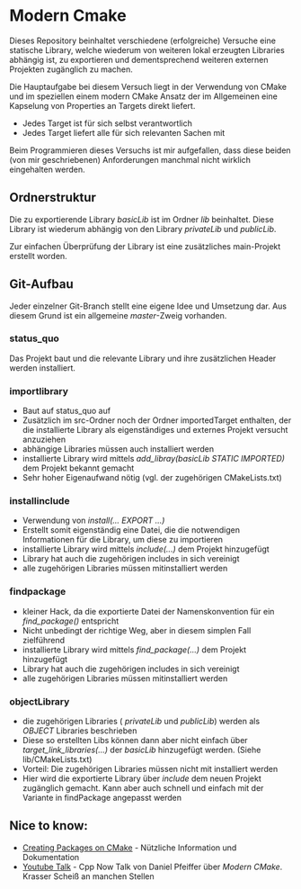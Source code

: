 # Modern Cmake

Dieses Repository beinhaltet verschiedene (erfolgreiche) Versuche eine statische Library, welche wiederum von weiteren lokal erzeugten Libraries abhängig ist, zu exportieren und dementsprechend weiteren externen Projekten zugänglich zu machen.

Die Hauptaufgabe bei diesem Versuch liegt in der Verwendung von CMake und im speziellen einem modern CMake Ansatz der im Allgemeinen eine Kapselung von Properties an Targets direkt liefert.

* Jedes Target ist für sich selbst verantwortlich
* Jedes Target liefert alle für sich relevanten Sachen mit

Beim Programmieren dieses Versuchs ist mir aufgefallen, dass diese beiden (von mir geschriebenen) Anforderungen manchmal nicht wirklich eingehalten werden.

## Ordnerstruktur

Die zu exportierende Library _basicLib_ ist im Ordner _lib_ beinhaltet. Diese Library ist wiederum abhängig von den Library _privateLib_ und _publicLib_.

Zur einfachen Überprüfung der Library ist eine zusätzliches main-Projekt erstellt worden.

## Git-Aufbau

Jeder einzelner Git-Branch stellt eine eigene Idee und Umsetzung dar. Aus diesem Grund ist ein allgemeine _master_-Zweig vorhanden.

### status_quo

Das Projekt baut und die relevante Library und ihre zusätzlichen Header werden installiert.


### importlibrary

* Baut auf status_quo auf
* Zusätzlich im src-Ordner noch der Ordner importedTarget enthalten, der die installierte Library als eigenständiges und externes Projekt versucht anzuziehen
* abhängige Libraries müssen auch installiert werden
* installierte Library wird mittels _add_libray(basicLib STATIC IMPORTED)_ dem Projekt bekannt gemacht
* Sehr hoher Eigenaufwand nötig (vgl. der zugehörigen CMakeLists.txt)


### installinclude

* Verwendung von _install(... EXPORT ...)_
* Erstellt somit eigenständig eine Datei, die die notwendigen Informationen für die Library, um diese zu importieren
* installierte Library wird mittels _include(...)_ dem Projekt hinzugefügt
* Library hat auch die zugehörigen includes in sich vereinigt
* alle zugehörigen Libraries müssen mitinstalliert werden


### findpackage

* kleiner Hack, da die exportierte Datei der Namenskonvention für ein _find_package()_ entspricht
* Nicht unbedingt der richtige Weg, aber in diesem simplen Fall zielführend
* installierte Library wird mittels _find_package(...)_ dem Projekt hinzugefügt
* Library hat auch die zugehörigen includes in sich vereinigt
* alle zugehörigen Libraries müssen mitinstalliert werden

### objectLibrary

* die zugehörigen Libraries ( _privateLib_ und _publicLib_) werden als _OBJECT_ Libraries beschrieben
* Diese so erstellten Libs können dann aber nicht einfach über _target_link_libraries(...)_ der _basicLib_ hinzugefügt werden. (Siehe lib/CMakeLists.txt)
* Vorteil: Die zugehörigen Libraries müssen nicht mit installiert werden
* Hier wird die exportierte Library über _include_ dem neuen Projekt zugänglich gemacht. Kann aber auch schnell und einfach mit der Variante in findPackage angepasst werden


## Nice to know:

 * [Creating Packages on CMake](https://cmake.org/cmake/help/v3.8/manual/cmake-packages.7.html#creating-packages) - Nützliche Information und Dokumentation
 * [Youtube Talk](https://www.youtube.com/watch?v=bsXLMQ6WgIk) - Cpp Now Talk von Daniel Pfeiffer über _Modern CMake_. Krasser Scheiß an manchen Stellen

